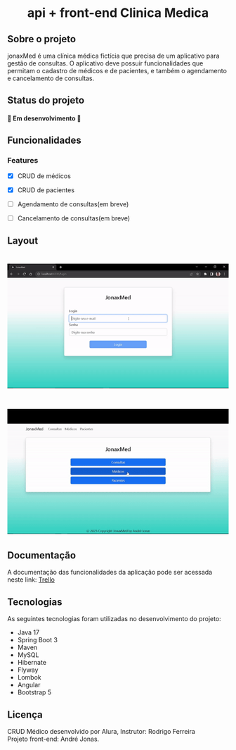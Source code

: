 <h1 align="center">api + front-end Clinica Medica</h1>

<h2>Sobre o projeto</h2>
jonaxMed é uma clínica médica fictícia que precisa de um aplicativo para gestão de consultas. O aplicativo deve possuir funcionalidades que permitam o cadastro de médicos e de pacientes, e também o agendamento e cancelamento de consultas.

<h2>Status do projeto</h2>
<h4>  🚧  Em desenvolvimento  🚧 </h4>

<h2>Funcionalidades</h2>

### Features
- [x] CRUD de médicos
- [x] CRUD de pacientes
- [ ] Agendamento de consultas(em breve)
- [ ] Cancelamento de consultas(em breve)


<h2>Layout</h2>
<h1 align="center">
  <img alt="NextLevelWeek" title="#NextLevelWeek" src="./imagens/login.gif" />
</h1>
<h1 align="center">
  <img alt="NextLevelWeek" title="#NextLevelWeek" src="./imagens/cadastro.gif" />
</h1>


<h2>Documentação</h2>
A documentação das funcionalidades da aplicação pode ser acessada neste link: <a href="https://trello.com/b/Qtn3rMWy/api-voll-med" target="_blank">Trello</a>

<h2>Tecnologias</h2>
As seguintes tecnologias foram utilizadas no desenvolvimento do projeto:

<ul>
 <li>Java 17</li>
 <li>Spring Boot 3</li>
 <li>Maven</li>
 <li>MySQL</li>
 <li>Hibernate</li>
 <li>Flyway</li>
 <li>Lombok</li>
 <li>Angular</li>
 <li>Bootstrap 5</li>
</ul>

<h2>Licença</h2>
CRUD Médico desenvolvido por Alura, Instrutor: Rodrigo Ferreira<br>
Projeto front-end: André Jonas.

